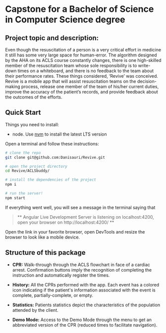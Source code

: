 # Capstone for a Bachelor of Science in Computer Science degree

## Project topic and description:

Even though the resuscitation of a person is a very critical effort in medicine it still has some very large space for human-error. The algorithm designed by the AHA on its ACLS course constantly changes, there is one high-skilled member of the resuscitation team whose sole responsibility is to write-down times on a whiteboard, and there is no feedback to the team about their performance rates. These things considered, ‘Revive’ was conceived. Revive is a mobile app that will assist resuscitation teams on the decision-making process, release one member of the team of his/her current duties, improve the accuracy of the patient’s records, and provide feedback about the outcomes of the efforts.

## Quick Start

Things you need to install:
- node. Use [nvm](https://github.com/nvm-sh/nvm) to install the latest LTS version

Open a terminal and follow these instructions:

```sh
# clone the repo
git clone git@github.com:Danisauri/Revive.git

# open the project directory
cd Revive/ACLSbuddy/

# install the dependencies of the project
npm i

# run the server!
npm start
```

If everything went well, you will see a message in the terminal saying that
> ** Angular Live Development Server is listening on localhost:4200, open your browser on http://localhost:4200/ **

Open the link in your favorite browser, open DevTools and resize the browser to look like a mobile device.

## Structure of this package

- **CPR:** Walk-through through the ACLS flowchart in face of a cardiac arrest. Confirmation buttons imply the recognition of completing the instruction and automatically register the times.

- **History:** All the CPRs performed with the app. Each event has a colored icon indicating if the patient's information associated with the event is complete, partially-complete, or empty.

- **Statistics:** Patients statistics depict the characteristics of the population attended by the client. 

- **Demo Mode:** Access to the Demo Mode through the menu to get an abbreviated version of the CPR (reduced times to facilitate navigation).
